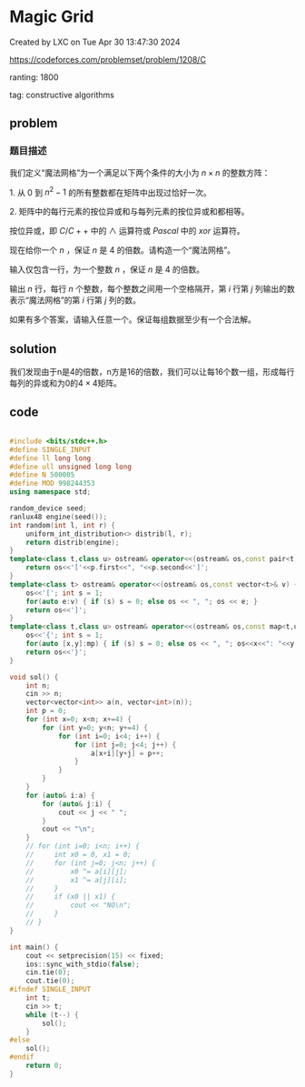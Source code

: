 # Magic Grid

Created by LXC on Tue Apr 30 13:47:30 2024

https://codeforces.com/problemset/problem/1208/C

ranting: 1800

tag: constructive algorithms

## problem

### 题目描述

我们定义“魔法网格”为一个满足以下两个条件的大小为 $n \times n$ 的整数方阵：

 $1.$ 从 $0$ 到 $n^2-1$ 的所有整数都在矩阵中出现过恰好一次。

 $2.$ 矩阵中的每行元素的按位异或和与每列元素的按位异或和都相等。

按位异或，即 $C/C++$ 中的 $\wedge$ 运算符或 $Pascal$ 中的 $xor$ 运算符。

现在给你一个 $n$ ，保证 $n$ 是 $4$ 的倍数。请构造一个“魔法网格”。


输入仅包含一行，为一个整数 $n$ ，保证 $n$ 是 $4$ 的倍数。

输出 $n$ 行，每行 $n$ 个整数，每个整数之间用一个空格隔开，第 $i$ 行第 $j$ 列输出的数表示“魔法网格”的第 $i$ 行第 $j$ 列的数。

如果有多个答案，请输入任意一个。保证每组数据至少有一个合法解。

## solution

我们发现由于n是4的倍数，n方是16的倍数，我们可以让每16个数一组，形成每行每列的异或和为0的$4\times 4$矩阵。


## code

``` cpp

#include <bits/stdc++.h>
#define SINGLE_INPUT
#define ll long long
#define ull unsigned long long
#define N 500005
#define MOD 998244353
using namespace std;

random_device seed;
ranlux48 engine(seed());
int random(int l, int r) {
    uniform_int_distribution<> distrib(l, r);
    return distrib(engine);
}
template<class t,class u> ostream& operator<<(ostream& os,const pair<t,u>& p) {
    return os<<'['<<p.first<<", "<<p.second<<']';
}
template<class t> ostream& operator<<(ostream& os,const vector<t>& v) {
    os<<'['; int s = 1;
    for(auto e:v) { if (s) s = 0; else os << ", "; os << e; }
    return os<<']';
}
template<class t,class u> ostream& operator<<(ostream& os,const map<t,u>& mp){
    os<<'{'; int s = 1;
    for(auto [x,y]:mp) { if (s) s = 0; else os << ", "; os<<x<<": "<<y; }
    return os<<'}';
}

void sol() {
    int n;
    cin >> n;
    vector<vector<int>> a(n, vector<int>(n));
    int p = 0;
    for (int x=0; x<n; x+=4) {
        for (int y=0; y<n; y+=4) {
            for (int i=0; i<4; i++) {
                for (int j=0; j<4; j++) {
                    a[x+i][y+j] = p++;
                }
            }
        }
    }
    for (auto& i:a) {
        for (auto& j:i) {
            cout << j << " ";
        }
        cout << "\n";
    }
    // for (int i=0; i<n; i++) {
    //     int x0 = 0, x1 = 0;
    //     for (int j=0; j<n; j++) {
    //         x0 ^= a[i][j];
    //         x1 ^= a[j][i];
    //     }
    //     if (x0 || x1) {
    //         cout << "NO\n";
    //     }
    // }
}

int main() {
    cout << setprecision(15) << fixed;
    ios::sync_with_stdio(false);
    cin.tie(0);
    cout.tie(0);
#ifndef SINGLE_INPUT
    int t;
    cin >> t;
    while (t--) {
        sol();
    }
#else
    sol();
#endif
    return 0;
}

```
